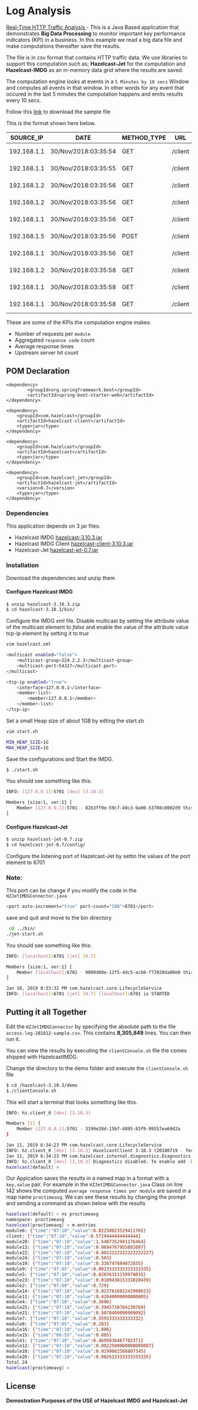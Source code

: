 # Log Analysis

[Real-Time HTTP Traffic Analysis ](./src/main/java/com/ben/mscit) - This is a Java Based application that demonstrates **Big Data Processing** to monitor important key performance indicators (KPI) in a business. In this example we read a big data file and make computations thereafter save the results.

The file is in csv format that contains HTTP traffic data. We use libraries to support this computation such as; **Hazelcast-Jet** for the computation and **Hazelcast-IMDG** as an in-memory data grid where the results are saved.

The computation engine looks at events in a `5 Minutes by 10 secs` Window and computes all events in that window. In other words for any event that occured in the last 5 minutes the computation happens and emits results every 10 secs.

Follow this [link](https://drive.google.com/open?id=1gRaHlsOfaSlrfslsIRtKMnhpvU6ImvBs) to download the sample file

This is the format shown here below.

SOURCE_IP|DATE|METHOD_TYPE|URL|HTTP_CLIENT_TYPE|RESPOSNE_CODE|CONTENT_LENGHT|CLIENT_TYPE|PROCESSING_NODE|REQUEST_TIME_TAKEN|UPSTREAM_CONN_TIME|UPSTREAM_RESP_TIME|MODULE|FILE_NAME
------|------|------|------|------|------|------|------|------|------|------|------|------|------
192.168.1.1|30/Nov/2018:03:35:54|GET|/client|HTTP/1.1|200|33|"Java/1.6.0_45"|192.168.2.5:28080|0.229|0|0.229|module4|access.log-20181201.gz
192.168.1.1|30/Nov/2018:03:35:55|GET|/client|HTTP/1.1|200|64|"Java/1.6.0_45"|192.168.2.4:28080|0.004|0|0.004|module25|access.log-20181201.gz
192.168.1.2|30/Nov/2018:03:35:56|GET|/client|HTTP/1.1|200|106|"Java/1.6.0_45"|192.168.2.5:28081|0.088|0|0.088|module19|access.log-20181201.gz
192.168.1.2|30/Nov/2018:03:35:56|GET|/client|HTTP/1.1|200|161|"Java/1.6.0_45"|192.168.2.3:28080|0.998|0.001|0.998|module13|access.log-20181201.gz
192.168.1.1|30/Nov/2018:03:35:56|GET|/client|HTTP/1.1|200|59|"Java/1.6.0_45"|192.168.2.4:28081|0.025|0|0.025|module5|access.log-20181201.gz
192.168.1.5|30/Nov/2018:03:35:56|POST|/client|HTTP/1.1|200|33|"-"|192.168.2.6:9060|0.002|0.001|0.002|module26|access.log-20181201.gz
192.168.1.1|30/Nov/2018:03:35:56|GET|/client|HTTP/1.1|200|161|"Java/1.6.0_45"|192.168.2.1:28080|0.583|0.001|0.583|module13|access.log-20181201.gz
192.168.1.2|30/Nov/2018:03:35:58|GET|/client|HTTP/1.1|200|160|"Java/1.6.0_45"|192.168.2.5:28080|0.994|0|0.994|module13|access.log-20181201.gz
192.168.1.1|30/Nov/2018:03:35:58|GET|/client|HTTP/1.1|200|84|"Java/1.6.0_45"|192.168.2.3:28080|1.096|0|1.096|module20|access.log-20181201.gz
192.168.1.1|30/Nov/2018:03:35:58|GET|/client|HTTP/1.1|200|161|"Java/1.6.0_45"|192.168.2.3:28080|0.532|0.001|0.532|module13|access.log-20181201.gz


These are some of the KPIs the computation engine makes:

- Number of requests per `module`
- Aggregated `response code` count
- Average response times
- Upstream server hit count 

## POM Declaration
```
<dependency>
        <groupId>org.springframework.boot</groupId>
        <artifactId>spring-boot-starter-web</artifactId>
</dependency>

<dependency>
    <groupId>com.hazelcast</groupId>
    <artifactId>hazelcast-client</artifactId>
    <type>jar</type>
</dependency>

<dependency>
    <groupId>com.hazelcast</groupId>
    <artifactId>hazelcast</artifactId>
    <type>jar</type>
</dependency>

<dependency>
    <groupId>com.hazelcast.jet</groupId>
    <artifactId>hazelcast-jet</artifactId>
    <version>0.7</version>
    <type>jar</type>
</dependency>
```

### Dependencies 
This application depends on 3 jar files:
- Hazelcast IMDG [hazelcast-3.10.3.jar](https://hazelcast.org/download/)
- Hazelcast IMDG Client [hazelcast-client-3.10.3.jar](https://jet.hazelcast.org/download/)
- Hazelcast-Jet [hazelcast-jet-0.7.jar](https://jet.hazelcast.org/download/)

### Installation
Download the dependencies and unzip them

#### Configure Hazelcast IMDG
```sh
$ unzip hazelcast-3.10.3.zip
$ cd hazelcast-3.10.3/bin/
```
Configure the IMDG xml file. Disable multicast by setting the attribute value of the multicast element to *false* and enable the value of the attribute value tcp-ip element by setting it to *true*
```sh
vim hazelcast.xml

<multicast enabled="false">
    <multicast-group>224.2.2.3</multicast-group>
    <multicast-port>54327</multicast-port>
</multicast>

<tcp-ip enabled="true">
    <interface>127.0.0.1</interface>
    <member-list>
        <member>127.0.0.1</member>
    </member-list>
</tcp-ip>
```
Set a small Heap size of about 1GB by edting the start.sh
```sh
vim start.sh

MIN_HEAP_SIZE=1G
MAX_HEAP_SIZE=1G

```
Save the configurations and Start the IMDG.
```sh
$ ./start.sh
```
You should see something like this:
```sh
INFO: [127.0.0.1]:5701 [dev] [3.10.3] 

Members {size:1, ver:1} [
	Member [127.0.0.1]:5701 - 82b3ff9e-59c7-49c3-9a00-53708c8002d9 this
]
```

#### Configure Hazelcast-Jet

```sh
$ unzip hazelcast-jet-0.7.zip 
$ cd hazelcast-jet-0.7/config/
```
Configure the listening port of Hazelcast-Jet by settin the values of the port element to 6701

### Note: 
This port can be change if you modify the code in the `HZJetIMDGConnector.java`
```sh
<port auto-increment="true" port-count="100">6701</port>
```
save and quit and move to the bin directory
```sh
 cd ../bin/
./jet-start.sh
```

You should see something like this:
```sh
INFO: [localhost]:6701 [jet] [0.7] 

Members {size:1, ver:1} [
	Member [localhost]:6701 - 9009d80e-12f5-4dc5-acb0-f73928da80e0 this
]

Jan 10, 2019 8:53:32 PM com.hazelcast.core.LifecycleService
INFO: [localhost]:6701 [jet] [0.7] [localhost]:6701 is STARTED
```

## Putting it all Together
Edit the `HZJetIMDGConnector` by specifying the absolute path to the file `access.log-201812-sample.csv`. This contains **8,305,849** lines. You can then run it.

You can view the results by executing the `clientConsole.sh` file the comes shipped with HazelcastIMDG.

Change the directory to the demo folder and execute the `clientConsole.sh` file
```sh
$ cd /hazelcast-3.10.3/demo
$./clientConsole.sh
```
This will start a terminal that looks something like this.
```sh
INFO: hz.client_0 [dev] [3.10.3] 

Members [1] {
	Member [127.0.0.1]:5701 - 3199e28d-15bf-4095-83f9-99557ea60d2a
}

Jan 11, 2019 6:34:23 PM com.hazelcast.core.LifecycleService
INFO: hz.client_0 [dev] [3.10.3] HazelcastClient 3.10.3 (20180719 - fec4eef) is CLIENT_CONNECTED
Jan 11, 2019 6:34:23 PM com.hazelcast.internal.diagnostics.Diagnostics
INFO: hz.client_0 [dev] [3.10.3] Diagnostics disabled. To enable add -Dhazelcast.diagnostics.enabled=true to the JVM arguments.
hazelcast[default] > 
```

Our Appication saves the results in a named map in a format with a `key,value` pair. For example in the `HZJetIMDGConnector.java` Class on line 142 shows the computed `average response times per module` are saved in a map name `proctimeavg`. We can see these results by changing the prompt and sending a command as shown below with the results

```sh
hazelcast[default] > ns proctimeavg
namespace: proctimeavg
hazelcast[proctimeavg] > m.entries
module6: {"time":"07:10","value":0.02258823529411765}
client: {"time":"07:10","value":0.5729444444444444}
module20: {"time":"07:10","value":1.5407352941176464}
module13: {"time":"07:10","value":0.9694767955801097}
module22: {"time":"07:10","value":0.0022222222222222227}
module24: {"time":"07:10","value":0.503}
module19: {"time":"07:10","value":0.338747884072835}
module9: {"time":"07:05","value":0.0023333333333333335}
module5: {"time":"07:10","value":0.02036311159978035}
module23: {"time":"07:10","value":0.010943815331010439}
module2: {"time":"07:00","value":0.729}
module14: {"time":"07:10","value":0.023761682242990623}
module11: {"time":"07:10","value":0.42040000000000005}
module4: {"time":"07:10","value":0.3606}
module25: {"time":"07:10","value":0.3945730769230769}
module21: {"time":"07:10","value":0.5078409090909092}
module7: {"time":"07:10","value":0.5593333333333332}
module8: {"time":"07:05","value":0.283}
module16: {"time":"07:10","value":1.006}
module15: {"time":"06:55","value":0.005}
module1: {"time":"07:10","value":0.4699836467702371}
module12: {"time":"07:10","value":0.0022500000000000007}
module10: {"time":"07:10","value":0.9199082568807345}
module26: {"time":"07:10","value":0.002613333333333335}
Total 24
hazelcast[proctimeavg] > 
```

License
----
**Demostration Purposes of the USE of Hazelcast IMDG and Hazelcast-Jet**
